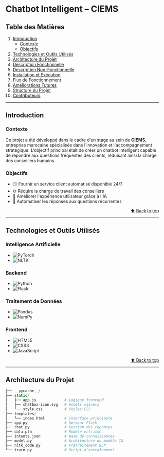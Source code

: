 <a name="top"></a>

# Chatbot Intelligent – CIEMS

## Table des Matières
1. [Introduction](#introduction)
   - [Contexte](#contexte)
   - [Objectifs](#objectifs)
2. [Technologies et Outils Utilisés](#technologies)
3. [Architecture du Projet](#architecture)
4. [Description Fonctionnelle](#fonctionnelle)
5. [Description Non-Fonctionnelle](#non-fonctionnelle)
6. [Installation et Exécution](#installation)
7. [Flux de Fonctionnement](#flux)
8. [Améliorations Futures](#ameliorations)
9. [Structure du Projet](#structure)
10. [Contributeurs](#contributeurs)

---

## Introduction<a name="introduction"></a>

### Contexte<a name="contexte"></a>
Ce projet a été développé dans le cadre d'un stage au sein de **CIEMS**, entreprise marocaine spécialisée dans l'innovation et l'accompagnement stratégique. L'objectif principal était de créer un chatbot intelligent capable de répondre aux questions fréquentes des clients, réduisant ainsi la charge des conseillers humains.

### Objectifs<a name="objectifs"></a>
- 🕒 Fournir un service client automatisé disponible 24/7  
- ⚙️ Réduire la charge de travail des conseillers  
- 🤖 Améliorer l'expérience utilisateur grâce à l'IA  
- 💬 Automatiser les réponses aux questions récurrentes  

<div align="right">

[⬆ Back to top](#top)

</div>

---

## Technologies et Outils Utilisés<a name="technologies"></a>

### Intelligence Artificielle
- ![PyTorch](https://img.shields.io/badge/PyTorch-EE4C2C?style=for-the-badge&logo=pytorch&logoColor=white)
- ![NLTK](https://img.shields.io/badge/NLTK-3BB143?style=for-the-badge&logo=python&logoColor=white)

### Backend
- ![Python](https://img.shields.io/badge/python-3670A0?style=for-the-badge&logo=python&logoColor=ffdd54)
- ![Flask](https://img.shields.io/badge/flask-%23000.svg?style=for-the-badge&logo=flask&logoColor=white)

### Traitement de Données
- ![Pandas](https://img.shields.io/badge/pandas-%23150458.svg?style=for-the-badge&logo=pandas&logoColor=white)
- ![NumPy](https://img.shields.io/badge/numpy-%23013243.svg?style=for-the-badge&logo=numpy&logoColor=white)

### Frontend
- ![HTML5](https://img.shields.io/badge/html5-%23E34F26.svg?style=for-the-badge&logo=html5&logoColor=white)
- ![CSS3](https://img.shields.io/badge/css3-%231572B6.svg?style=for-the-badge&logo=css3&logoColor=white)
- ![JavaScript](https://img.shields.io/badge/javascript-%23323330.svg?style=for-the-badge&logo=javascript&logoColor=%23F7DF1E)

<div align="right">

[⬆ Back to top](#top)

</div>

---

## Architecture du Projet<a name="architecture"></a>
```php
├── __pycache__/
├── static/
│   ├── app.js             # Logique frontend
│   ├── chatbox-icon.svg   # Assets visuels
│   └── style.css          # Styles CSS
├── templates/
│   └── index.html         # Interface principale
├── app.py                 # Serveur Flask
├── chat.py                # Gestion des réponses
├── data.pth               # Modèle entraîné
├── intents.json           # Base de connaissances
├── model.py               # Architecture du modèle IA
├── nltk_code.py           # Prétraitement NLP
└── train.py               # Script d'entraînement

